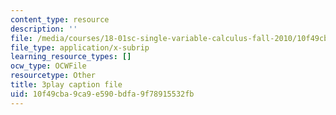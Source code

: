 ```yaml
---
content_type: resource
description: ''
file: /media/courses/18-01sc-single-variable-calculus-fall-2010/10f49cba9ca9e590bdfa9f78915532fb_sRIDVAcoG5A.srt
file_type: application/x-subrip
learning_resource_types: []
ocw_type: OCWFile
resourcetype: Other
title: 3play caption file
uid: 10f49cba-9ca9-e590-bdfa-9f78915532fb
---
```

